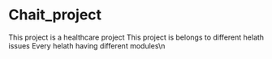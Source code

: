 # Chait_project
This project is a healthcare project
This project is belongs to different helath issues
Every helath having different modules\n